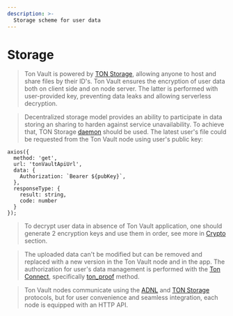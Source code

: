 ```yaml
---
description: >-
  Storage scheme for user data
---
```


# Storage

>Ton Vault is powered by [TON Storage](https://github.com/.ton-community/ton-docs/tree/main/docs/participate/ton-storage), allowing anyone to host and share files by their ID's. Ton Vault ensures the encryption of user data both on client side and on node server. The latter  is performed with user-provided key, preventing data leaks and allowing serverless decryption.

>Decentralized storage model provides an ability to participate in data storing an sharing to harden against service unavailability. To achieve that, TON Storage [daemon](https://docs.ton.org/participate/ton-storage/storage-daemon) should be used. The latest user's file could be requested from the Ton Vault node using user's public key:

```
axios({
  method: 'get',
  url: 'tonVaultApiUrl',
  data: {
    Authorization: `Bearer ${pubKey}`,
  },
  responseType: {
    result: string,
    code: number
  }
});
```

>To decrypt user data in absence of Ton Vault application, one should generate 2 encryption keys and use them in order, see more in [Crypto](crypto.md) section.

>The uploaded data can't be modified but can be removed and replaced with a new version in the Ton Vault node and in the app. The authorization for user's data management is performed with the [Ton Connect](https://docs.ton.org/develop/dapps/ton-connect/), specifically [ton_proof](https://github.com/ton-blockchain/ton-connect/blob/main/requests-responses.md#address-proof-signature-ton_proof) method.

> Ton Vault nodes communicate using the [ADNL](https://docs.ton.org/learn/networking/adnl) and [TON Storage](https://github.com/.ton-community/ton-docs/tree/main/docs/participate/ton-storage) protocols, but for user convenience and seamless integration, each node is equipped with an HTTP API.
